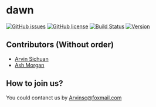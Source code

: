 # dawn #
[![GitHub issues](https://img.shields.io/github/issues/Dawn-Team/dawn.svg)](https://github.com/Dawn-Team/dawn/issues)  [![GitHub license](https://img.shields.io/badge/license-Apache%202-blue.svg)](https://raw.githubusercontent.com/Dawn-Team/dawn/master/LICENSE)  [![Build Status](https://travis-ci.org/Dawn-Team/dawn.svg?branch=RequirementAnalysis)](https://travis-ci.org/Dawn-Team/dawn)  [![Version](https://img.shields.io/badge/Version-v0.0.1-red.svg)](https://github.com/Dawn-Team/dawn/)
## Contributors (Without order) ##
- [Arvin Sichuan](https://github.com/ArvinSiChuan)
- [Ash Morgan](https://github.com/Ash-Morgan)

## How to join us? ##
You could contanct us by [Arvinsc@foxmail.com](mailto:Arvinsc@foxmail.com)
